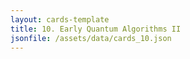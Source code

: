 ```yaml
---
layout: cards-template
title: 10. Early Quantum Algorithms II
jsonfile: /assets/data/cards_10.json
---
```

